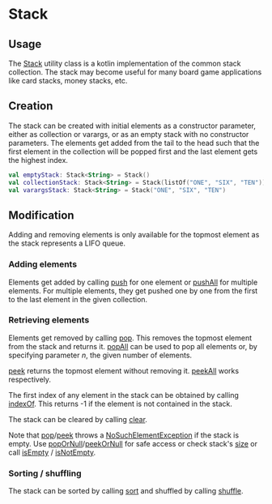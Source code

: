 [StackKDoc]: ../../bgw-gui-kdoc/bgw-gui/tools.aqua.bgw.util/-stack/index.html
[peekKDoc]: ../../bgw-gui-kdoc/bgw-gui/tools.aqua.bgw.util/-stack/peek.html
[peekOrNullKDoc]: ../../bgw-gui-kdoc/bgw-gui/tools.aqua.bgw.util/-stack/peek-or-null.html
[peekAllKDoc]: ../../bgw-gui-kdoc/bgw-gui/tools.aqua.bgw.util/-stack/peek-all.html
[pushKDoc]: ../../bgw-gui-kdoc/bgw-gui/tools.aqua.bgw.util/-stack/push.html
[pushAllKDoc]: ../../bgw-gui-kdoc/bgw-gui/tools.aqua.bgw.util/-stack/push-all.html
[popKDoc]: ../../bgw-gui-kdoc/bgw-gui/tools.aqua.bgw.util/-stack/pop.html
[popOrNullKDoc]: ../../bgw-gui-kdoc/bgw-gui/tools.aqua.bgw.util/-stack/pop-or-null.html
[popAllKDoc]: ../../bgw-gui-kdoc/bgw-gui/tools.aqua.bgw.util/-stack/pop-all.html
[sizeKDoc]: ../../bgw-gui-kdoc/bgw-gui/tools.aqua.bgw.util/-stack/index.html
[isEmptyKDoc]: ../../bgw-gui-kdoc/bgw-gui/tools.aqua.bgw.util/-stack/is-empty.html
[isNotEmptyKDoc]: ../../bgw-gui-kdoc/bgw-gui/tools.aqua.bgw.util/-stack/is-not-empty.html
[clearKDoc]: ../../bgw-gui-kdoc/bgw-gui/tools.aqua.bgw.util/-stack/clear.html
[sortKDoc]: ../../bgw-gui-kdoc/bgw-gui/tools.aqua.bgw.util/-stack/sort.html
[shuffleKDoc]: ../../bgw-gui-kdoc/bgw-gui/tools.aqua.bgw.util/-stack/shuffle.html
[indexOfKDoc]: ../../bgw-gui-kdoc/bgw-gui/tools.aqua.bgw.util/-stack/index-of.html

[NoSuchElementExceptionKDoc]: https://kotlinlang.org/api/latest/jvm/stdlib/kotlin/-no-such-element-exception/

# Stack

## Usage
The [Stack][StackKDoc] utility class is a kotlin implementation of the common stack collection. 
The stack may become useful for many board game applications like card stacks, money stacks, etc.

## Creation
The stack can be created with initial elements as a constructor parameter, either as collection or varargs, or as an empty stack with no constructor parameters.
The elements get added from the tail to the head such that the first element in the collection will be popped first and the last element gets the highest index.
````kotlin
val emptyStack: Stack<String> = Stack()
val collectionStack: Stack<String> = Stack(listOf("ONE", "SIX", "TEN"))
val varargsStack: Stack<String> = Stack("ONE", "SIX", "TEN")
````

## Modification
Adding and removing elements is only available for the topmost element as the stack represents a LIFO queue.

### Adding elements
Elements get added by calling [push][pushKDoc] for one element or [pushAll][pushAllKDoc] for multiple elements.
For multiple elements, they get pushed one by one from the first to the last element in the given collection.

### Retrieving elements
Elements get removed by calling [pop][popKDoc]. This removes the topmost element from the stack and returns it.
[popAll][popAllKDoc] can be used to pop all elements or, by specifying parameter *n*, the given number of elements.

[peek][peekKDoc] returns the topmost element without removing it.
[peekAll][popAllKDoc] works respectively.

The first index of any element in the stack can be obtained by calling [indexOf][indexOfKDoc].
This returns -1 if the element is not contained in the stack.

The stack can be cleared by calling [clear][clearKDoc].

Note that [pop][popKDoc]/[peek][peekKDoc] throws a [NoSuchElementException][NoSuchElementExceptionKDoc] if the stack is empty. 
Use [popOrNull][popOrNullKDoc]/[peekOrNull][peekOrNullKDoc] for safe access or check stack's [size][sizeKDoc] or call [isEmpty][isEmptyKDoc] / [isNotEmpty][isNotEmptyKDoc].

### Sorting / shuffling
The stack can be sorted by calling [sort][sortKDoc] and shuffled by calling [shuffle][shuffleKDoc].
